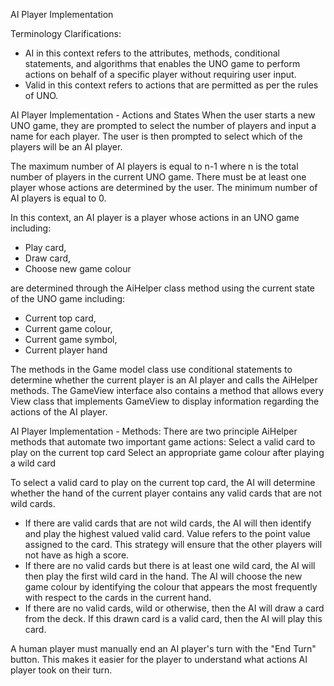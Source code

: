 AI Player Implementation

Terminology Clarifications:
- AI in this context refers to the attributes, methods, conditional statements, and algorithms that enables the UNO game
to perform actions on behalf of a specific player without requiring user input.
- Valid in this context refers to actions that are permitted as per the rules of UNO.

AI Player Implementation - Actions and States
When the user starts a new UNO game, they are prompted to select the number of players and input a name for each player.
The user is then prompted to select which of the players will be an AI player.

The maximum number of AI players is equal to n-1 where n is the total number of players in the current UNO game.
There must be at least one player whose actions are determined by the user.
The minimum number of AI players is equal to 0.

In this context, an AI player is a player whose actions in an UNO game including: 
- Play card, 
- Draw card, 
- Choose new game colour

are determined through the AiHelper class method using the current state of the UNO game including:
- Current top card,
- Current game colour, 
- Current game symbol,
- Current player hand

The methods in the Game model class use conditional statements to determine whether the current player is an AI player
and calls the AiHelper methods. 
The GameView interface also contains a method that allows every View class that implements GameView to display information
regarding the actions of the AI player.

AI Player Implementation - Methods:
There are two principle AiHelper methods that automate two important game actions:
Select a valid card to play on the current top card
Select an appropriate game colour after playing a wild card

To select a valid card to play on the current top card, the AI will determine whether the hand of the current player
contains any valid cards that are not wild cards. 
- If there are valid cards that are not wild cards, the AI will then identify and play the highest valued valid card.
Value refers to the point value assigned to the card. This strategy will ensure that the other players will not have as
high a score.
- If there are no valid cards but there is at least one wild card, the AI will then play the first wild card in the hand.
The AI will choose the new game colour by identifying the colour that appears the most frequently with respect to the cards
in the current hand. 
- If there are no valid cards, wild or otherwise, then the AI will draw a card from the deck. If this drawn card is a
valid card, then the AI will play this card.

A human player must manually end an AI player's turn with the "End Turn" button. 
This makes it easier for the player to understand what actions AI player took on their turn.
